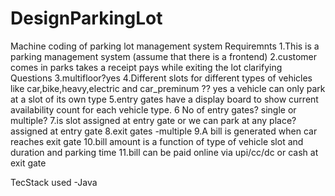 # DesignParkingLot
Machine coding of parking lot management system
Requiremnts
1.This is a parking management system (assume that there is a frontend)
2.customer comes in parks takes a receipt pays while exiting the lot
clarifying Questions
3.multifloor?yes
4.Different slots for different types of vehicles like car,bike,heavy,electric  and car_preminum ?? yes a vehicle can only park at a slot of its own type
5.entry gates have a display board to show current availability count for each vehicle type.
6 No of entry gates? single or multiple?
7.is slot assigned at entry gate or we can park at any place?assigned at entry gate
8.exit gates -multiple
9.A bill is generated when car reaches exit gate
10.bill amount is a function of type of vehicle slot and  duration and parking time
11.bill can be paid online via upi/cc/dc or cash at exit gate

TecStack used  -Java
